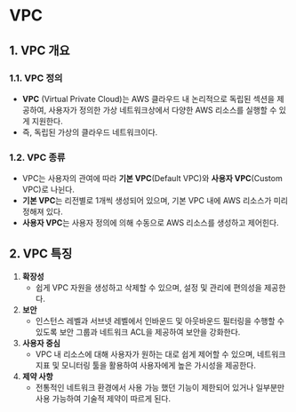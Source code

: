 # VPC

## 1. VPC 개요

### 1.1. VPC 정의
- **VPC** (Virtual Private Cloud)는 AWS 클라우드 내 논리적으로 독립된 섹션을 제공하여, 사용자가 정의한 가상 네트워크상에서 다양한 AWS 리소스를 실행할 수 있게 지원한다.
- 즉, 독립된 가상의 클라우드 네트워크이다.

### 1.2. VPC 종류
- VPC는 사용자의 관여에 따라 **기본 VPC**(Default VPC)와 **사용자 VPC**(Custom VPC)로 나뉜다.
- **기본 VPC**는 리전별로 1개씩 생성되어 있으며, 기본 VPC 내에 AWS 리소스가 미리 정해져 있다.
- **사용자 VPC**는 사용자 정의에 의해 수동으로 AWS 리소스를 생성하고 제어힌다.

## 2. VPC 특징
1. **확장성**
   - 쉽게 VPC 자원을 생성하고 삭제할 수 있으며, 설정 및 관리에 편의성을 제공한다.
2. **보안**
   - 인스턴스 레벨과 서브넷 레벨에서 인바운드 및 아웃바운드 필터링을 수행할 수 있도록 보안 그룹과 네트워크 ACL을 제공하여 보안을 강화한다.
3. **사용자 중심**
   - VPC 내 리소스에 대해 사용자가 원하는 대로 쉽게 제어할 수 있으며, 네트워크 지표 및 모니터링 툴을 활용하여 사용자에게 높은 가시성을 제공한다.
4. **제약 사항**
   - 전통적인 네트워크 환경에서 사용 가능 했던 기능이 제한되어 있거나 일부분만 사용 가능하여 기술적 제약이 따르게 된다.